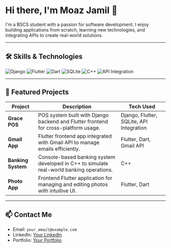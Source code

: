 # Hi there, I'm Moaz Jamil 👋

I'm a BSCS student with a passion for software development. I enjoy building applications from scratch, learning new technologies, and integrating APIs to create real-world solutions.

---

## 🛠️ Skills & Technologies

![Django](https://img.shields.io/badge/Django-092E20?style=for-the-badge&logo=django&logoColor=white)
![Flutter](https://img.shields.io/badge/Flutter-02569B?style=for-the-badge&logo=flutter&logoColor=white)
![Dart](https://img.shields.io/badge/Dart-0175C2?style=for-the-badge&logo=dart&logoColor=white)
![SQLite](https://img.shields.io/badge/SQLite-003B57?style=for-the-badge&logo=sqlite&logoColor=white)
![C++](https://img.shields.io/badge/C++-00599C?style=for-the-badge&logo=c%2B%2B&logoColor=white)
![API Integration](https://img.shields.io/badge/API-Integration-green?style=for-the-badge)

---

## 🌟 Featured Projects

| Project | Description | Tech Used |
|--------|-------------|-----------|
| **Grace POS** | POS system built with Django backend and Flutter frontend for cross-platform usage. | Django, Flutter, SQLite, API Integration |
| **Gmail App** | Flutter frontend app integrated with Gmail API to manage emails efficiently. | Flutter, Dart, Gmail API |
| **Banking System** | Console-based banking system developed in C++ to simulate real-world banking operations. | C++ |
| **Photo App** | Frontend Flutter application for managing and editing photos with intuitive UI. | Flutter, Dart |

---

## 📫 Contact Me

- Email: `your_email@example.com`  
- LinkedIn: [Your LinkedIn](#)  
- Portfolio: [Your Portfolio](#)
